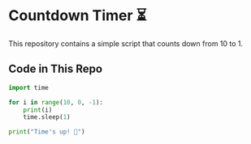 # Countdown Timer ⏳  

This repository contains a simple script that counts down from 10 to 1.  

## Code in This Repo  
```python
import time  

for i in range(10, 0, -1):  
    print(i)  
    time.sleep(1)  

print("Time's up! 🚀")
